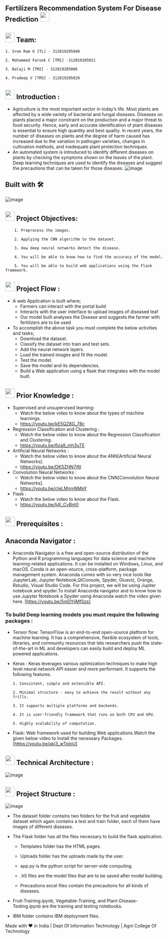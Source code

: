 ## Fertilizers Recommendation System For Disease Prediction <img src="https://media1.giphy.com/media/f9Auu2zwYo1XGTsSPg/giphy.gif?cid=ecf05e47tnkhhm9of0gy1c66gntftbo34jm2iv8h5o4tq63e&rid=giphy.gif&ct=s" width="30px">
## <img src="https://fonts.gstatic.com/s/e/notoemoji/latest/1f31f/512.gif" width="30px"> Team:
    1. Sree Ram U [TL] - 312819205040
    
    2. Mohammed Farook C [TM1] -312819205021
    
    3. Balaji M [TM2] - 312819205006
    
    4. Pradeep V [TM3] - 312819205029

## <img src="https://fonts.gstatic.com/s/e/notoemoji/latest/1f31f/512.gif" width="30px"> Introduction :
  - Agriculture is the most important sector in today’s life. Most plants are affected by a wide variety of bacterial and fungal diseases. Diseases on plants placed a major constraint on the production and a major threat to food security. Hence, early and accurate identification of plant diseases is essential to ensure high quantity and best quality. In recent years, the number of diseases on plants and the degree of harm caused has increased due to the variation in pathogen varieties, changes in cultivation methods, and inadequate plant protection techniques. 
  - An automated system is introduced to identify different diseases on plants by checking the symptoms shown on the leaves of the plant. Deep learning techniques are used to identify the diseases and suggest the precautions that can be taken for those diseases.
  ![image](https://user-images.githubusercontent.com/78264969/197322172-d2028faf-2f91-47ee-9137-0f6687afcef4.png)
  
## Built with 🛠️
![image](https://user-images.githubusercontent.com/78264969/197322101-eec3176d-64f8-4c31-a791-7d4a791e632a.png)

## <img src="https://fonts.gstatic.com/s/e/notoemoji/latest/1f31f/512.gif" width="30px"> Project Objectives: 
        1. Preprocess the images.

        2. Applying the CNN algorithm to the dataset.

        3. How deep neural networks detect the disease.

        4. You will be able to know how to find the accuracy of the model.

        5. You will be able to build web applications using the Flask framework.   
## <img src="https://fonts.gstatic.com/s/e/notoemoji/latest/1f31f/512.gif" width="30px"> Project Flow :
- A web Application is built  where;
    - Farmers can interact with the portal build
    - Interacts with the user interface to upload images of diseased leaf
    - Our model built analyses the Disease and suggests the farmer with fertilizers are to be used 
- To accomplish the above task you must complete the below activities and tasks;
    - Download the dataset.
    - Classify the dataset into train and test sets.
    - Add the neural network layers.
    - Load the trained images and fit the model. 
    - Test the model.
    - Save the model and its dependencies.
    - Build a Web application using a flask that integrates with the model built.

## <img src="https://fonts.gstatic.com/s/e/notoemoji/latest/1f31f/512.gif" width="30px"> Prior Knowledge :
 - Supervised and unsupervised learning:
    - Watch the below video to know about the types of machine learnings.
    - https://youtu.be/kE5QZ8G_78c
 - Regression Classification and Clustering :
    - Watch the below video to know about the Regression Classification and Clustering.
    - https://youtu.be/6za9_mh3uTE
 - Artificial Neural Networks :
    - Watch the below video to know about the ANN[Artificial Neural Networks].
    - https://youtu.be/DKSZHN7jftI
 - Convolution Neural Networks :
    - Watch the below video to know about the CNN[Convolution Neural Networks].
    - https://youtu.be/cleLMnmNMpY
 - Flask :
    - Watch the below video to know about the Flask.
    - https://youtu.be/lj4I_CvBnt0
## <img src="https://fonts.gstatic.com/s/e/notoemoji/latest/1f31f/512.gif" width="30px"> Prerequisites :
## Anaconda Navigator :
- Anaconda Navigator is a free and open-source distribution of the Python and R programming languages for data science and machine learning-related applications. It can be installed on Windows, Linux, and macOS. Conda is an open-source, cross-platform,  package management system. Anaconda comes with so very nice tools like JupyterLab, Jupyter Notebook,QtConsole, Spyder, Glueviz, Orange, Rstudio, Visual Studio Code. For this project, we will be using Jupiter notebook and spyder.To install Anaconda navigator and to know how to use Jupyter Notebook a Spyder using Anaconda watch the video given here.
[https://youtu.be/5mDYijMfSzs]
 ### To build Deep learning models you must require the following packages :
 - Tensor flow: TensorFlow is an end-to-end open-source platform for machine learning. It has a comprehensive, flexible ecosystem of tools, libraries, and community resources that lets researchers push the state-of-the-art in ML and developers can easily build and deploy ML powered applications.
 - Keras : Keras leverages various optimization techniques to make high level neural network API easier and more performant. It supports the following features.
 
       1. Consistent, simple and extensible API.
       
       2. Minimal structure - easy to achieve the result without any frills.
       
       3. It supports multiple platforms and backends.
       
       4. It is user-friendly framework that runs on both CPU and GPU.
       
       5. Highly scalability of computation.
 - Flask: Web framework used for building  Web applications.Watch the given below video to Install the necessary Packages.
 [https://youtu.be/akj3_wTploU]
 ## <img src="https://fonts.gstatic.com/s/e/notoemoji/latest/1f31f/512.gif" width="30px"> Technical Architecture : 
 ![image](https://user-images.githubusercontent.com/78264969/192721993-1527fbc3-0bcb-4523-8537-f023b98d789d.png)
 ## <img src="https://fonts.gstatic.com/s/e/notoemoji/latest/1f31f/512.gif" width="30px"> Project Structure :
 ![image](https://user-images.githubusercontent.com/78264969/193993919-df7c31a5-4d9e-4f67-b605-441597b45d92.png)
 - The dataset folder contains two folders for the fruit and vegetable dataset which again contains a test and train folder, each of them have images of different diseases.
- The Flask folder has all the files necessary to build the flask application. 

     -  Templates folder has the HTML pages.
  
     -  Uploads folder has the uploads made by the user.
  
     -  app.py is the python script for server-side computing.
  
     - .h5 files are the model files that are to be saved after model building.
  
     - Precautions excel files contain the precautions for all kinds of diseases.
  
 - Fruit-Training.ipynb, Vegetable-Training, and Plant-Disease-Testing.ipynb are the training and testing notebooks.
 - IBM folder contains IBM deployment files.

  
 Made with ❤ in India | Dept Of Information Technology | Agni College Of Technology
